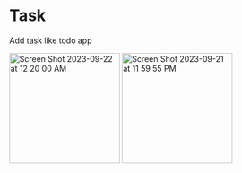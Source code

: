# Task 

Add task like todo app


<img width="197" alt="Screen Shot 2023-09-22 at 12 20 00 AM" src="https://github.com/YeshiwasT/2023-project-phase-mobile-tasks/assets/81110077/bb7b83d3-b3fb-4187-b556-a94593ebf3b8">


<img width="197" alt="Screen Shot 2023-09-21 at 11 59 55 PM" src="https://github.com/YeshiwasT/2023-project-phase-mobile-tasks/assets/81110077/ddf2b31f-63ee-45d9-9ecc-2403870032fd">
